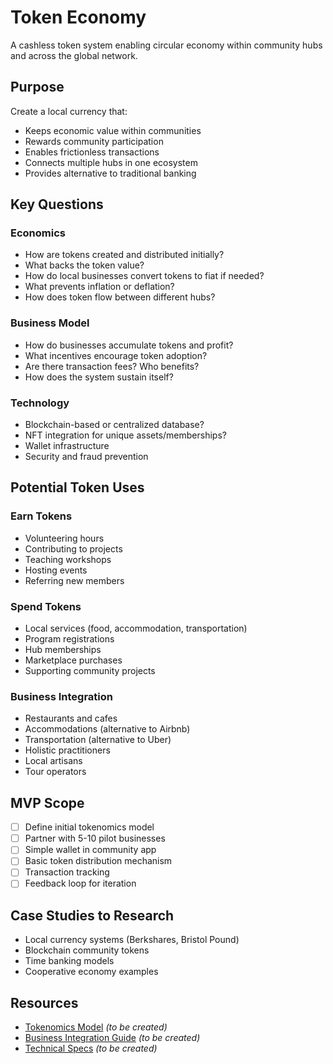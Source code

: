 # Token Economy

A cashless token system enabling circular economy within community hubs and across the global network.

## Purpose

Create a local currency that:
- Keeps economic value within communities
- Rewards community participation
- Enables frictionless transactions
- Connects multiple hubs in one ecosystem
- Provides alternative to traditional banking

## Key Questions

### Economics
- How are tokens created and distributed initially?
- What backs the token value?
- How do local businesses convert tokens to fiat if needed?
- What prevents inflation or deflation?
- How does token flow between different hubs?

### Business Model
- How do businesses accumulate tokens and profit?
- What incentives encourage token adoption?
- Are there transaction fees? Who benefits?
- How does the system sustain itself?

### Technology
- Blockchain-based or centralized database?
- NFT integration for unique assets/memberships?
- Wallet infrastructure
- Security and fraud prevention

## Potential Token Uses

### Earn Tokens
- Volunteering hours
- Contributing to projects
- Teaching workshops
- Hosting events
- Referring new members

### Spend Tokens
- Local services (food, accommodation, transportation)
- Program registrations
- Hub memberships
- Marketplace purchases
- Supporting community projects

### Business Integration
- Restaurants and cafes
- Accommodations (alternative to Airbnb)
- Transportation (alternative to Uber)
- Holistic practitioners
- Local artisans
- Tour operators

## MVP Scope

- [ ] Define initial tokenomics model
- [ ] Partner with 5-10 pilot businesses
- [ ] Simple wallet in community app
- [ ] Basic token distribution mechanism
- [ ] Transaction tracking
- [ ] Feedback loop for iteration

## Case Studies to Research

- Local currency systems (Berkshares, Bristol Pound)
- Blockchain community tokens
- Time banking models
- Cooperative economy examples

## Resources

- [Tokenomics Model](tokenomics.md) _(to be created)_
- [Business Integration Guide](business-guide.md) _(to be created)_
- [Technical Specs](technical-specs.md) _(to be created)_
